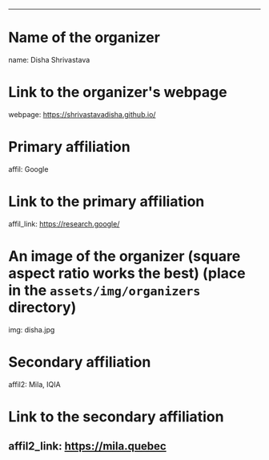 ---
# Name of the organizer
name: Disha Shrivastava

# Link to the organizer's webpage
webpage: https://shrivastavadisha.github.io/

# Primary affiliation
affil: Google
# Link to the primary affiliation
affil_link: https://research.google/

# An image of the organizer (square aspect ratio works the best) (place in the `assets/img/organizers` directory)
img: disha.jpg

# Secondary affiliation
affil2: Mila, IQIA
# Link to the secondary affiliation
affil2_link: https://mila.quebec
--------------------------------

